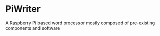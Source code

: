 # PiWriter
A Raspberry Pi based word processor mostly composed of pre-existing components and software
